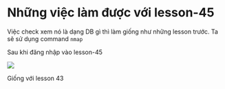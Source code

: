 # Những việc làm được với lesson-45
Việc check xem nó là dạng DB gì thì làm giống như những lesson trước. Ta sẽ sử dụng command `nmap`

Sau khi đăng nhập vào lesson-45

![](../images/lesson44/screen.png)

Giống với lesson 43

